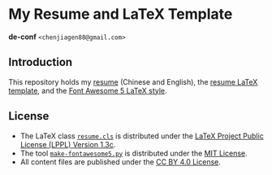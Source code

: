 My Resume and LaTeX Template
============================

**de-conf** `<chenjiagen88@gmail.com>`

Introduction
------------
This repository holds my [resume](resume-zh.pdf) (Chinese and English),
the [resume LaTeX template](resume.cls),
and the [Font Awesome 5 LaTeX style](fontawesome5/fontawesome5.sty).

License
-------
* The LaTeX class [`resume.cls`](resume.cls) is distributed under the
  [LaTeX Project Public License (LPPL) Version 1.3c](https://www.latex-project.org/lppl.txt).
* The tool [`make-fontawesome5.py`](fontawesome5/make-fontawesome5.py)
  is distributed under the
  [MIT License](https://opensource.org/licenses/MIT).
* All content files are published under the
  [CC BY 4.0 License](https://creativecommons.org/licenses/by/4.0/).
